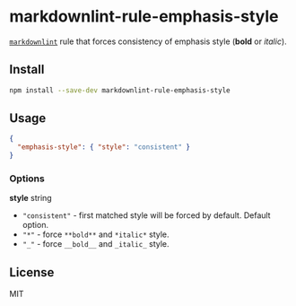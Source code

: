 # markdownlint-rule-emphasis-style

[`markdownlint`](https://github.com/DavidAnson/markdownlint) rule that forces consistency of emphasis style (**bold** or _italic_).

## Install

```sh
npm install --save-dev markdownlint-rule-emphasis-style
```

## Usage

```json
{
  "emphasis-style": { "style": "consistent" }
}
```

### Options

**style** string

- `"consistent"` - first matched style will be forced by default. Default option.
- `"*"` - force `**bold**` and `*italic*` style.
- `"_"` - force `__bold__` and `_italic_` style.

## License

MIT
